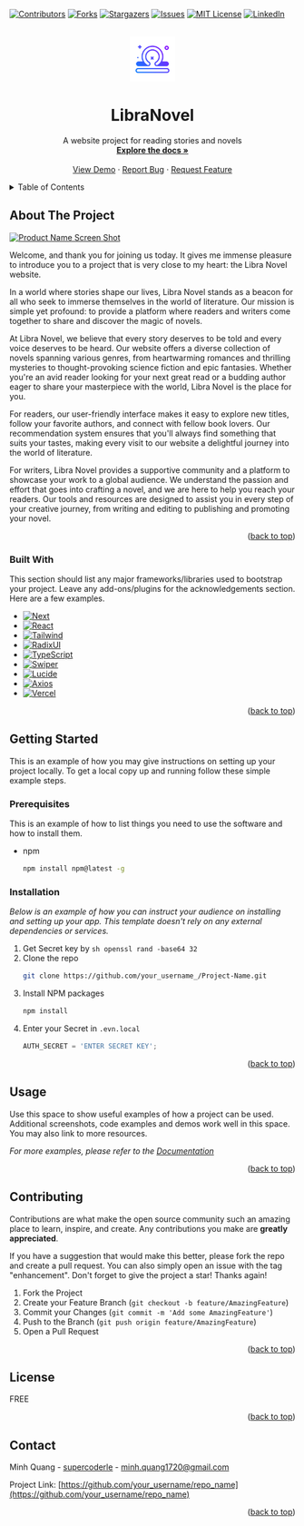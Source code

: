 <a id="readme-top"></a>
[![Contributors][contributors-shield]][contributors-url]
[![Forks][forks-shield]][forks-url]
[![Stargazers][stars-shield]][stars-url]
[![Issues][issues-shield]][issues-url]
[![MIT License][license-shield]][license-url]
[![LinkedIn][linkedin-shield]][linkedin-url]



<!-- PROJECT LOGO -->
<br />
<div align="center">
  <a href="https://github.com/othneildrew/Best-README-Template">
    <img src="./public/assets/images/logo/libra.png" alt="Logo" width="80" height="80">
  </a>

  <h1 className="font-bold text-xl cursor-pointer text-white">
    Libra<span className="text-main">Novel</span>
  </h1>

  <p align="center">
    A website project for reading stories and novels
    <br />
    <a href="https://github.com/supercoderl/Libra-Novel"><strong>Explore the docs »</strong></a>
    <br />
    <br />
    <a href="https://libra-novel.vercel.app/">View Demo</a>
    ·
    <a href="https://github.com/supercoderl/Libra-Novel/issues/new?labels=bug&template=bug-report---.md">Report Bug</a>
    ·
    <a href="https://github.com/supercoderl/Libra-Novel/issues/new?labels=enhancement&template=feature-request---.md">Request Feature</a>
  </p>
</div>



<!-- TABLE OF CONTENTS -->
<details>
  <summary>Table of Contents</summary>
  <ol>
    <li>
      <a href="#about-the-project">About The Project</a>
      <ul>
        <li><a href="#built-with">Built With</a></li>
      </ul>
    </li>
    <li>
      <a href="#getting-started">Getting Started</a>
      <ul>
        <li><a href="#prerequisites">Prerequisites</a></li>
        <li><a href="#installation">Installation</a></li>
      </ul>
    </li>
    <li><a href="#usage">Usage</a></li>
    <li><a href="#contributing">Contributing</a></li>
    <li><a href="#license">License</a></li>
    <li><a href="#contact">Contact</a></li>
  </ol>
</details>



<!-- ABOUT THE PROJECT -->
## About The Project

[![Product Name Screen Shot][product-screenshot]](https://res.cloudinary.com/dcystvroz/image/upload/v1720360162/porsiljwy6zaci2hhmgx.png)

Welcome, and thank you for joining us today. It gives me immense pleasure to introduce you to a project that is very close to my heart: the Libra Novel website.

In a world where stories shape our lives, Libra Novel stands as a beacon for all who seek to immerse themselves in the world of literature. Our mission is simple yet profound: to provide a platform where readers and writers come together to share and discover the magic of novels.

At Libra Novel, we believe that every story deserves to be told and every voice deserves to be heard. Our website offers a diverse collection of novels spanning various genres, from heartwarming romances and thrilling mysteries to thought-provoking science fiction and epic fantasies. Whether you're an avid reader looking for your next great read or a budding author eager to share your masterpiece with the world, Libra Novel is the place for you.

For readers, our user-friendly interface makes it easy to explore new titles, follow your favorite authors, and connect with fellow book lovers. Our recommendation system ensures that you'll always find something that suits your tastes, making every visit to our website a delightful journey into the world of literature.

For writers, Libra Novel provides a supportive community and a platform to showcase your work to a global audience. We understand the passion and effort that goes into crafting a novel, and we are here to help you reach your readers. Our tools and resources are designed to assist you in every step of your creative journey, from writing and editing to publishing and promoting your novel.

<p align="right">(<a href="#readme-top">back to top</a>)</p>

### Built With

This section should list any major frameworks/libraries used to bootstrap your project. Leave any add-ons/plugins for the acknowledgements section. Here are a few examples.

* [![Next][Next.js]][Next-url]
* [![React][React.js]][React-url]
* [![Tailwind][Tailwind.css]][Tailwind-url]
* [![RadixUI][Radix.ui]][Radix-url]
* [![TypeScript][TypeScript.ts]][TypeScript-url]
* [![Swiper][Swiper.ui]][Swiper-url]
* [![Lucide][Lucide.icon]][Lucide-url]
* [![Axios][Axios.api]][Axios-url]
* [![Vercel][Vercel.host]][Vercel-url]

<p align="right">(<a href="#readme-top">back to top</a>)</p>



<!-- GETTING STARTED -->
## Getting Started

This is an example of how you may give instructions on setting up your project locally.
To get a local copy up and running follow these simple example steps.

### Prerequisites

This is an example of how to list things you need to use the software and how to install them.
* npm
  ```sh
  npm install npm@latest -g
  ```

### Installation

_Below is an example of how you can instruct your audience on installing and setting up your app. This template doesn't rely on any external dependencies or services._

1. Get Secret key by ```sh openssl rand -base64 32```
2. Clone the repo
   ```sh
   git clone https://github.com/your_username_/Project-Name.git
   ```
3. Install NPM packages
   ```sh
   npm install
   ```
4. Enter your Secret in `.evn.local`
   ```js
   AUTH_SECRET = 'ENTER SECRET KEY';
   ```

<p align="right">(<a href="#readme-top">back to top</a>)</p>



<!-- USAGE EXAMPLES -->
## Usage

Use this space to show useful examples of how a project can be used. Additional screenshots, code examples and demos work well in this space. You may also link to more resources.

_For more examples, please refer to the [Documentation](https://github.com/supercoderl/Libra-Novel)_

<p align="right">(<a href="#readme-top">back to top</a>)</p>


<!-- CONTRIBUTING -->
## Contributing

Contributions are what make the open source community such an amazing place to learn, inspire, and create. Any contributions you make are **greatly appreciated**.

If you have a suggestion that would make this better, please fork the repo and create a pull request. You can also simply open an issue with the tag "enhancement".
Don't forget to give the project a star! Thanks again!

1. Fork the Project
2. Create your Feature Branch (`git checkout -b feature/AmazingFeature`)
3. Commit your Changes (`git commit -m 'Add some AmazingFeature'`)
4. Push to the Branch (`git push origin feature/AmazingFeature`)
5. Open a Pull Request

<p align="right">(<a href="#readme-top">back to top</a>)</p>



<!-- LICENSE -->
## License

FREE

<p align="right">(<a href="#readme-top">back to top</a>)</p>



<!-- CONTACT -->
## Contact

Minh Quang - [supercoderle](https://www.linkedin.com/in/supercoderle/) - minh.quang1720@gmail.com

Project Link: [https://github.com/your_username/repo_name](https://github.com/your_username/repo_name)

<p align="right">(<a href="#readme-top">back to top</a>)</p>

<!-- MARKDOWN LINKS & IMAGES -->
<!-- https://www.markdownguide.org/basic-syntax/#reference-style-links -->
[contributors-shield]: https://img.shields.io/github/contributors/othneildrew/Best-README-Template.svg?style=for-the-badge
[contributors-url]: https://github.com/othneildrew/Best-README-Template/graphs/contributors
[forks-shield]: https://img.shields.io/github/forks/othneildrew/Best-README-Template.svg?style=for-the-badge
[forks-url]: https://github.com/othneildrew/Best-README-Template/network/members
[stars-shield]: https://img.shields.io/github/stars/othneildrew/Best-README-Template.svg?style=for-the-badge
[stars-url]: https://github.com/othneildrew/Best-README-Template/stargazers
[issues-shield]: https://img.shields.io/github/issues/othneildrew/Best-README-Template.svg?style=for-the-badge
[issues-url]: https://github.com/othneildrew/Best-README-Template/issues
[license-shield]: https://img.shields.io/github/license/othneildrew/Best-README-Template.svg?style=for-the-badge
[license-url]: https://github.com/othneildrew/Best-README-Template/blob/master/LICENSE.txt
[linkedin-shield]: https://img.shields.io/badge/-LinkedIn-black.svg?style=for-the-badge&logo=linkedin&colorB=555
[linkedin-url]: https://linkedin.com/in/othneildrew
[product-screenshot]: images/screenshot.png
[Next.js]: https://img.shields.io/badge/next.js-000000?style=for-the-badge&logo=nextdotjs&logoColor=white
[Next-url]: https://nextjs.org/
[React.js]: https://img.shields.io/badge/React-20232A?style=for-the-badge&logo=react&logoColor=61DAFB
[React-url]: https://reactjs.org/
[Tailwind.css]: https://img.shields.io/badge/tailwindcss-%2338B2AC.svg?style=for-the-badge&logo=tailwind-css&logoColor=white
[Tailwind-url]: https://tailwindcss.com/
[Radix-url]: https://reactjs.org/
[Radix.ui]: https://img.shields.io/badge/radix%20ui-161618.svg?style=for-the-badge&logo=radix-ui&logoColor=white
[TypeScript-url]: https://www.typescriptlang.org/
[TypeScript.ts]: https://img.shields.io/badge/typescript-%23007ACC.svg?style=for-the-badge&logo=typescript&logoColor=white
[Swiper-url]: https://swiperjs.com/
[Swiper.ui]: https://img.shields.io/badge/Swiper-6332F6?logo=swiper&logoColor=fff&style=for-the-badge
[Lucide-url]: https://lucide.dev/
[Lucide.icon]: https://img.shields.io/badge/ICON-31B8BB?logo=icon&logoColor=fff&style=for-the-badge
[Axios-url]: https://axios-http.com/
[Axios.api]: https://img.shields.io/badge/Axios-5A29E4?logo=axios&logoColor=fff&style=for-the-badge
[Vercel-url]: https://vercel.com/
[Vercel.host]: https://img.shields.io/badge/vercel-%23000000.svg?style=for-the-badge&logo=vercel&logoColor=white